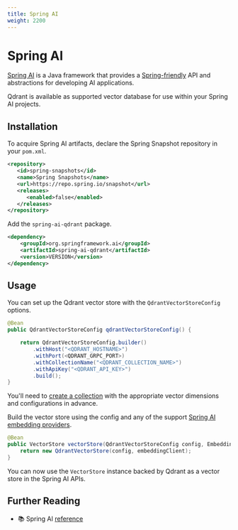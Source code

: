 ```yaml
---
title: Spring AI
weight: 2200
---
```


# Spring AI

[Spring AI](https://docs.spring.io/spring-ai/reference/) is a Java framework that provides a [Spring-friendly](https://spring.io/) API and abstractions for developing AI applications.

Qdrant is available as supported vector database for use within your Spring AI projects.

## Installation

To acquire Spring AI artifacts, declare the Spring Snapshot repository in your `pom.xml`.

```xml
<repository>
   <id>spring-snapshots</id>
   <name>Spring Snapshots</name>
   <url>https://repo.spring.io/snapshot</url>
   <releases>
      <enabled>false</enabled>
   </releases>
</repository>
```

Add the `spring-ai-qdrant` package.

```xml
<dependency>
    <groupId>org.springframework.ai</groupId>
    <artifactId>spring-ai-qdrant</artifactId>
    <version>VERSION</version>
</dependency>
```

## Usage

You can set up the Qdrant vector store with the `QdrantVectorStoreConfig` options.

```java
@Bean
public QdrantVectorStoreConfig qdrantVectorStoreConfig() {

    return QdrantVectorStoreConfig.builder()
        .withHost("<QDRANT_HOSTNAME>")
        .withPort(<QDRANT_GRPC_PORT>)
        .withCollectionName("<QDRANT_COLLECTION_NAME>")
        .withApiKey("<QDRANT_API_KEY>")
        .build();
}
```

<aside role="status">You'll need to <a href="/documentation/concepts/collections/#create-a-collection">create a collection</a> with the appropriate vector dimensions and configurations in advance.</aside>

Build the vector store using the config and any of the support [Spring AI embedding providers](https://docs.spring.io/spring-ai/reference/api/embeddings.html#available-implementations).

```java
@Bean
public VectorStore vectorStore(QdrantVectorStoreConfig config, EmbeddingClient embeddingClient) {
    return new QdrantVectorStore(config, embeddingClient);
}
```

You can now use the `VectorStore` instance backed by Qdrant as a vector store in the Spring AI APIs.

## Further Reading

- 📚 Spring AI [reference](https://docs.spring.io/spring-ai/reference/index.html)
